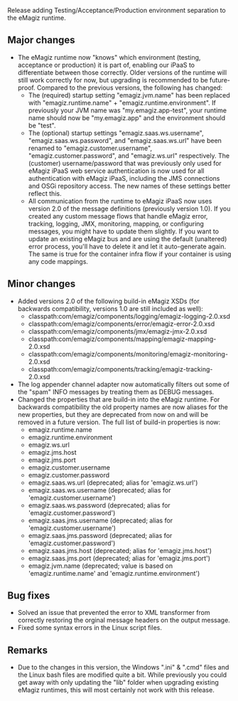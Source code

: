 Release adding Testing/Acceptance/Production environment separation to the eMagiz runtime.
## Major changes
- The eMagiz runtime now "knows" which environment (testing, acceptance or production) it is part of, enabling our iPaaS to differentiate between those correctly. Older versions of the runtime will still work correctly for now, but upgrading is recommended to be future-proof. Compared to the previous versions, the following has changed:
  - The (required) startup setting "emagiz.jvm.name" has been replaced with "emagiz.runtime.name" + "emagiz.runtime.environment". If previously your JVM name was "my.emagiz.app-test", your runtime name should now be "my.emagiz.app" and the environment should be "test".
  - The (optional) startup settings "emagiz.saas.ws.username", "emagiz.saas.ws.password", and "emagiz.saas.ws.url" have been renamed to "emagiz.customer.username", "emagiz.customer.password", and "emagiz.ws.url" respectively. The (customer) username/password that was previously only used for eMagiz iPaaS web service authentication is now used for all authentication with eMagiz iPaaS, including the JMS connections and OSGi repository access. The new names of these settings better reflect this.
  - All communication from the runtime to eMagiz iPaaS now uses version 2.0 of the message definitions (previously version 1.0). If you created any custom message flows that handle eMagiz error, tracking, logging, JMX, monitoring, mapping, or configuring messages, you might have to update them slightly. If you want to update an existing eMagiz bus and are using the default (unaltered) error process, you'll have to delete it and let it auto-generate again. The same is true for the container infra flow if your container is using any code mappings.
## Minor changes
- Added versions 2.0 of the following build-in eMagiz XSDs (for backwards compatibility, versions 1.0 are still included as well):
  - classpath:com/emagiz/components/logging/emagiz-logging-2.0.xsd
  - classpath:com/emagiz/components/error/emagiz-error-2.0.xsd
  - classpath:com/emagiz/components/jmx/emagiz-jmx-2.0.xsd
  - classpath:com/emagiz/components/mapping/emagiz-mapping-2.0.xsd
  - classpath:com/emagiz/components/monitoring/emagiz-monitoring-2.0.xsd
  - classpath:com/emagiz/components/tracking/emagiz-tracking-2.0.xsd
- The log appender channel adapter now automatically filters out some of the "spam" INFO messages by treating them as DEBUG messages.
- Changed the properties that are build-in into the eMagiz runtime. For backwards compatibility the old property names are now aliases for the new properties, but they are deprecated from now on and will be removed in a future version. The full list of build-in properties is now:
  - emagiz.runtime.name
  - emagiz.runtime.environment
  - emagiz.ws.url
  - emagiz.jms.host
  - emagiz.jms.port
  - emagiz.customer.username
  - emagiz.customer.password
  - emagiz.saas.ws.url (deprecated; alias for 'emagiz.ws.url')
  - emagiz.saas.ws.username (deprecated; alias for 'emagiz.customer.username')
  - emagiz.saas.ws.password (deprecated; alias for 'emagiz.customer.password')
  - emagiz.saas.jms.username (deprecated; alias for 'emagiz.customer.username')
  - emagiz.saas.jms.password (deprecated; alias for 'emagiz.customer.password')
  - emagiz.saas.jms.host (deprecated; alias for 'emagiz.jms.host')
  - emagiz.saas.jms.port (deprecated; alias for 'emagiz.jms.port')
  - emagiz.jvm.name (deprecated; value is based on 'emagiz.runtime.name' and 'emagiz.runtime.environment')
## Bug fixes
- Solved an issue that prevented the error to XML transformer from correctly restoring the orginal message headers on the output message.
- Fixed some syntax errors in the Linux script files.
## Remarks
- Due to the changes in this version, the Windows ".ini" & ".cmd" files and the Linux bash files are modified quite a bit. While previously you could get away with only updating the "lib" folder when upgrading existing eMagiz runtimes, this will most certainly not work with this release.
